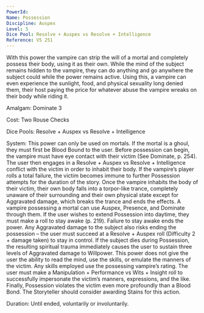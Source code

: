 ```yaml
---
PowerId: 
Name: Possession
Discipline: Auspex
Level: 5
Dice Pool: Resolve + Auspex vs Resolve + Intelligence
Reference: V5 251
---
```

With this power the vampire can strip the will of a mortal and completely possess their body, using it as their own. While the mind of the subject remains hidden to the vampire, they can do anything and go anywhere the subject could while the power remains active. Using this, a vampire can even experience the sunlight, food, and physical sexuality long denied them, their host paying the price for whatever abuse the vampire wreaks on their body while riding it.   

Amalgam: Dominate 3

Cost: Two Rouse Checks   

Dice Pools: Resolve + Auspex vs Resolve + Intelligence   

System: This power can only be used on mortals. If the mortal is a ghoul, they must first be Blood Bound to the user. Before possession can begin, the vampire must have eye contact with their victim (See Dominate, p. 254). The user then engages in a Resolve + Auspex vs Resolve + Intelligence conflict with the victim in order to inhabit their body. If the vampire’s player rolls a total failure, the victim becomes immune to further Possession attempts for the duration of the story. Once the vampire inhabits the body of their victim, their own body falls into a torpor-like trance, completely unaware of their surrounding and their own physical state except for Aggravated damage, which breaks the trance and ends the effects. A vampire possessing a mortal can use Auspex, Presence, and Dominate through them. If the user wishes to extend Possession into daytime, they must make a roll to stay awake (p. 219). Failure to stay awake ends the power. Any Aggravated damage to the subject also risks ending the possession – the user must succeed at a Resolve + Auspex roll (Difficulty 2 + damage taken) to stay in control. If the subject dies during Possession, the resulting spiritual trauma immediately causes the user to sustain three levels of Aggravated damage to Willpower. This power does not give the user the ability to read the mind, use the skills, or emulate the manners of the victim. Any skills employed use the possessing vampire’s rating. The user must make a Manipulation + Performance vs Wits + Insight roll to successfully impersonate the victim’s manners, expressions, and the like. Finally, Possession violates the victim even more profoundly than a Blood Bond. The Storyteller should consider awarding Stains for this action.   

Duration: Until ended, voluntarily or involuntarily.